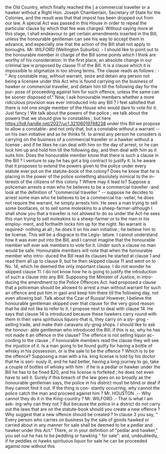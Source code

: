 the Old Country, which finally reached the [ a commercial traveller or a hawker without a Right Hon. Joseph Chamberlain, Secretary of State for the Colonies, and the result was that that impost has been dropped out from our law. A special Act was passed in this House in order to repeal the particular clause by which that fee was charged. Without saying more at this stage, I shall endeavour to get certain amendments inserted in the Bill, unless the honourable gentleman can see his way to accept them in advance, and especially one that the action of the Bill shall not apply to boroughs. Mr. WILFORD (Wellington Suburbs). - I should like to point out to the honourable member in charge of the Bill some points which I think are worthy of his consideration. In the first place, an absolute change in our criminal law is proposed by clause 11 of the Bill. It is a clause which it is impossible to stigmatize in too strong terms. The clause reads as follows : - " Any constable may, without warrant, seize and detain any person not being a licensee under this Act who is found carrying on the business of hawker or commercial traveller, and detain him till the following day for the pur- pose of proceeding against him for such offence, unless the same can be sooner disposed of." Now, I ask honourable members whether a more ridiculous provision was ever introduced into any Bill ? I feel satisfied that there is not one single member of the House who would dare to vote for it. Just fancy ! We talk about the powers of the police ; we talk about the powers that we should give to constables ; but here https://hdl.handle.net/2027/uc1.32106019788238 under this Bill we propose to allow a constable- and not only that, but a constable without a warrant -- on his own initiative and as he thinks fit. to arrest any person he considers is carrying on the business of a commercial traveller or a hawker without a license ; and if he likes he can deal with him on the day of arrest, or he can lock him up and hold him till the following day, and then deal with him as it suits him. Does the honourable member know that there is such a clause in the Bill ? I venture to say he has got a big contract to justify it. Is he aware that it proposes to extend the powers given to the police under every statute ever put on the statute-book of the colony? Does he know that he is placing in the power of the police something absolutely inimical to the in- terests of the citizens of this colony ? Where may it lead to? Suppose a policeman arrests a man who he believes to be a commercial traveller -and look at the definition of "commercial traveller " -- suppose he decides to arrest some man who he believes to be a commercial tra- veller, he does not require the warrant, he simply arrests him. He sees a man trying to sell some bootlaces, or to sell some moleskins to a sheep-farmer-although I shall show you that a traveller is not allowed to do so under the Act-he sees this man trying to sell moleskins to a sheep-farmer or to the men in his employ- ment, and forthwith locks him up for the night. No warrant is required- nothing at all ; he does it on his own initiative ; he believe him to be license. This will be a disgrace to the Legis- lature. I cannot understand how it was ever put into the Bill, and I cannot imagine that the honourable member will ever ask members to vote for it. Under such a clause no man would be safe. Honourable members will note that when the honourable member who intro- duced the Bill read its clauses he started at clause 1 and read them all up to clause 9, but he then skipped clause 11 and went on to No. 14, which he deemed the only important clause. I do not wonder he skipped clause 11. I do not know how he is going to justify the introduction of such a clause into any Bill. Supposing the Minister of Justice, in intro- ducing the amendment to the Police Offences Act. had proposed a clause that a policeman should be allowed to arrest a man without warrant for such an offence and put him in gaol and keep him there till the following day, not even allowing bail. Talk about the Czar of Russia! However, I believe the honourable gentleman skipped over that clause for the very good reason that he did not like to refer to it. I propose next to deal with clause 14. He says that clause 14 is introduced because these hawkers carry round with them in their vans spirituous liquors-that is, they carry on a sly- grog - selling trade, and make their caravans sly-grog shops. I should like to ask the honour- able gentleman who introduced the Bill, if this is so, why he has not made it an offence in the clause? The offence is not selling liquor ac- cording to the clause ; if honourable members read the clause they will see the injustice of it. Is a man going to be found guilty for having a bottle of whisky in his possession, or is the sale to be the offence ? Which is to be the offence? Supposing a man with a ha. king license is told by his doctor that he is seri- ously ill, and he had better, having a long journey to go, take a couple of bottles of whisky with him : if he is a pedlar or hawker under the Bill he has to be fined $20, and his license is forfeited ; he does not even have to sell it. Surely if this breach of the law goes on so broadly as the honourable gentleman says, the police in his district must be blind or deaf if they cannot find it out. If the thing is con- stantly occurring, why cannot the police catch the man and proceed against him ? Mr. HOUSTON .-- Why cannot they do it in the King-country ? Mr. WILFORD .- That is what I am ask- ing-why can they not ? But because the police in a district do not carry out the laws that are on the statute-book should you create a new offence ? Why suggest that a new offence should be created ? In clause 3 you say, " Every person who carries on business by the sale of goods hawked or carried about in any manner for sale shall be deemed to be a pedlar and hawker under this Act." There, or in your definition of "pedlar and hawker," you set out he has to be peddling or hawking " for sale": and, undoubtedly, if he peddles or hawks spirituous liquor for sale he can be proceeded against now without this 